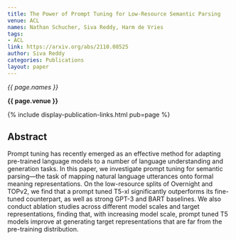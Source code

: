 ```yaml
---
title: The Power of Prompt Tuning for Low-Resource Semantic Parsing
venue: ACL
names: Nathan Schucher, Siva Reddy, Harm de Vries
tags:
- ACL
link: https://arxiv.org/abs/2110.08525
author: Siva Reddy
categories: Publications
layout: paper
---
```


*{{ page.names }}*

**{{ page.venue }}**

{% include display-publication-links.html pub=page %}

## Abstract

Prompt tuning has recently emerged as an effective method for adapting pre-trained language models to a number of language understanding and generation tasks. In this paper, we investigate prompt tuning for semantic parsing—the task of mapping natural language utterances onto formal meaning representations. On the low-resource splits of Overnight and TOPv2, we find that a prompt tuned T5-xl significantly outperforms its fine-tuned counterpart, as well as strong GPT-3 and BART baselines. We also conduct ablation studies across different model scales and target representations, finding that, with increasing model scale, prompt tuned T5 models improve at generating target representations that are far from the pre-training distribution.